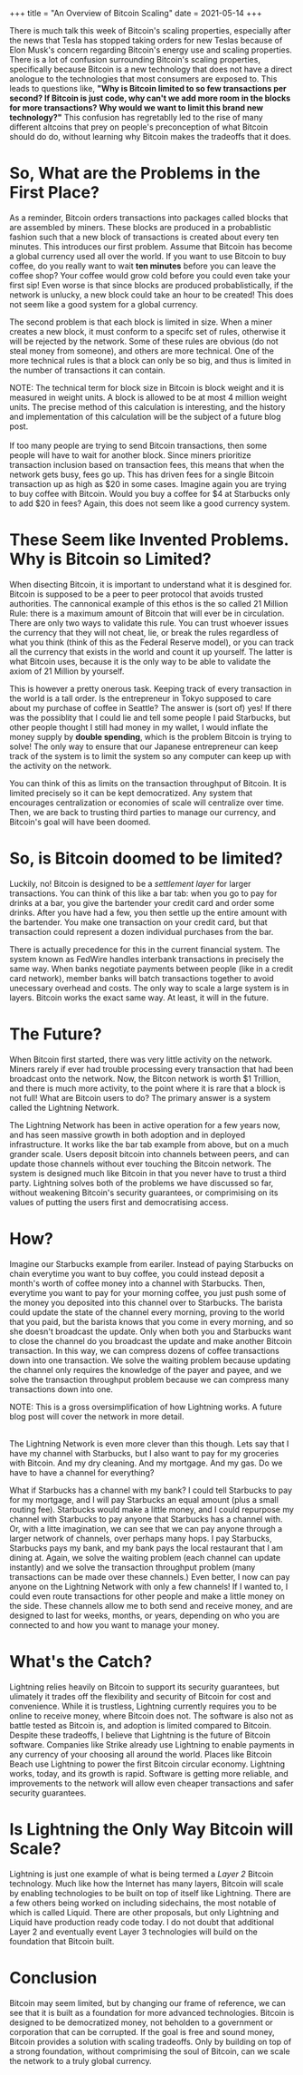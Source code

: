 +++
title = "An Overview of Bitcoin Scaling"
date = 2021-05-14
+++

There is much talk this week of Bitcoin's scaling properties, especially after the news that Tesla has stopped taking orders for new Teslas because of Elon Musk's concern regarding Bitcoin's energy use and scaling properties. There is a lot of confusion surrounding Bitcoin's scaling properties, specifically because Bitcoin is a new technology that does not have a direct anologue to the technologies that most consumers are exposed to. This leads to questions like, **"Why is Bitcoin limited to so few transactions per second? If Bitcoin is just code, why can't we add more room in the blocks for more transactions? Why would we want to limit this brand new technology?"** This confusion has regretablly led to the rise of many different altcoins that prey on people's preconception of what Bitcoin should do do, without learning why Bitcoin makes the tradeoffs that it does.

<!-- more -->

# So, What are the Problems in the First Place?
As a reminder, Bitcoin orders transactions into packages called blocks that are assembled by miners. These blocks are produced in a probablistic fashion such that a new block of transactions is created about every ten minutes. This introduces our first problem. Assume that Bitcoin has become a global currency used all over the world. If you want to use Bitcoin to buy coffee, do you really want to wait **ten minutes** before you can leave the coffee shop? Your coffee would grow cold before you could even take your first sip! Even worse is that since blocks are produced probablistically, if the network is unlucky, a new block could take an hour to be created! This does not seem like a good system for a global currency.

The second problem is that each block is limited in size. When a miner creates a new block, it must conform to a specifc set of rules, otherwise it will be rejected by the network. Some of these rules are obvious (do not steal money from someone), and others are more technical. One of the more technical rules is that a block can only be so big, and thus is limited in the number of transactions it can contain.

<aside>
NOTE: The technical term for block size in Bitcoin is block weight and it is measured in weight units. A block is allowed to be at most 4 million weight units. The precise method of this calculation is interesting, and the history and implementation of this calculation will be the subject of a future blog post.
</aside>
<br/>
If too many people are trying to send Bitcoin transactions, then some people will have to wait for another block. Since miners prioritize transaction inclusion based on transaction fees, this means that when the network gets busy, fees go up. This has driven fees for a single Bitcoin transaction up as high as $20 in some cases. Imagine again you are trying to buy coffee with Bitcoin. Would you buy a coffee for $4 at Starbucks only to add $20 in fees? Again, this does not seem like a good currency system.

# These Seem like Invented Problems. Why is Bitcoin so Limited?
When disecting Bitcoin, it is important to understand what it is desgined for. Bitcoin is supposed to be a peer to peer protocol that avoids trusted authorities. The cannonical example of this ethos is the so called 21 Million Rule: there is a maximum amount of Bitcoin that will ever be in circulation. There are only two ways to validate this rule. You can trust whoever issues the currency that they will not cheat, lie, or break the rules regardless of what you think (think of this as the Federal Reserve model), or you can track all the currency that exists in the world and count it up yourself. The latter is what Bitcoin uses, because it is the only way to be able to validate the axiom of 21 Million by yourself.

This is however a pretty onerous task. Keeping track of every transaction in the world is a tall order. Is the entrepreneur in Tokyo supposed to care about my purchase of coffee in Seattle? The answer is (sort of) yes! If there was the possiblity that I could lie and tell some people I paid Starbucks, but other people thought I still had money in my wallet, I would inflate the money supply by **double spending**, which is the problem Bitcoin is trying to solve! The only way to ensure that our Japanese entrepreneur can keep track of the system is to limit the system so any computer can keep up with the activity on the network.

You can think of this as limits on the transaction throughput of Bitcoin. It is limited precisely so it can be kept democratized. Any system that encourages centralization or economies of scale will centralize over time. Then, we are back to trusting third parties to manage our currency, and Bitcoin's goal will have been doomed.

# So, is Bitcoin doomed to be limited?
Luckily, no! Bitcoin is designed to be a *settlement layer* for larger transactions. You can think of this like a bar tab: when you go to pay for drinks at a bar, you give the bartender your credit card and order some drinks. After you have had a few, you then settle up the entire amount with the bartender. You make one transaction on your credit card, but that transaction could represent a dozen individual purchases from the bar. 

There is actually precedence for this in the current financial system. The system known as FedWire handles interbank transactions in precisely the same way. When banks negotiate payments between people (like in a credit card network), member banks will batch transactions together to avoid unecessary overhead and costs. The only way to scale a large system is in layers. Bitcoin works the exact same way. At least, it will in the future.

# The Future?
When Bitcoin first started, there was very little activity on the network. Miners rarely if ever had trouble processing every transaction that had been broadcast onto the network. Now, the Bitcon network is worth $1 Trillion, and there is much more activity, to the point where it is rare that a block is not full! What are Bitcoin users to do? The primary answer is a system called the Lightning Network.

The Lightning Network has been in active operation for a few years now, and has seen massive growth in both adoption and in deployed infrastructure. It works like the bar tab example from above, but on a much grander scale. Users deposit bitcoin into channels between peers, and can update those channels without ever touching the Bitcoin network. The system is designed much like Bitcoin in that you never have to trust a third party. Lightning solves both of the problems we have discussed so far, without weakening Bitcoin's security guarantees, or comprimising on its values of putting the users first and democratising access.

# How?
Imagine our Starbucks example from eariler. Instead of paying Starbucks on chain everytime you want to buy coffee, you could instead deposit a month's worth of coffee money into a channel with Starbucks. Then, everytime you want to pay for your morning coffee, you just push some of the money you deposited into this channel over to Starbucks. The barista could update the state of the channel every morning, proving to the world that you paid, but the barista knows that you come in every morning, and so she doesn't broadcast the update. Only when both you and Starbucks want to close the channel do you broadcast the update and make another Bitcoin transaction. In this way, we can compress dozens of coffee transactions down into one transaction. We solve the waiting problem because updating the channel only requires the knowledge of the payer and payee, and we solve the transaction throughput problem because we can compress many transactions down into one.

<aside>
NOTE: This is a gross oversimplification of how Lightning works. A future blog post will cover the network in more detail.
</aside>
<br/>

The Lightning Network is even more clever than this though. Lets say that I have my channel with Starbucks, but I also want to pay for my groceries with Bitcoin. And my dry cleaning. And my mortgage. And my gas. Do we have to have a channel for everything?

What if Starbucks has a channel with my bank? I could tell Starbucks to pay for my mortgage, and I will pay Starbucks an equal amount (plus a small routing fee). Starbucks would make a little money, and I could repurpose my channel with Starbucks to pay anyone that Starbucks has a channel with. Or, with a litte imagination, we can see that we can pay anyone through a larger network of channels, over perhaps many hops. I pay Starbucks, Starbucks pays my bank, and my bank pays the local restaurant that I am dining at. Again, we solve the waiting problem (each channel can update instantly) and we solve the transaction throughput problem (many transactions can be made over these channels.) Even better, I now can pay anyone on the Lightning Network with only a few channels! If I wanted to, I could even route transactions for other people and make a little money on the side. These channels allow me to both send and receive money, and are designed to last for weeks, months, or years, depending on who you are connected to and how you want to manage your money.

# What's the Catch?
Lightning relies heavily on Bitcoin to support its security guarantees, but ulimately it trades off the flexibility and security of Bitcoin for cost and convenience. While it is trustless, Lightning currently requires you to be online to receive money, where Bitcoin does not. The software is also not as battle tested as Bitcoin is, and adoption is limited compared to Bitcoin. Despite these tradeoffs, I believe that Lightning is the future of Bitcoin software. Companies like Strike already use Lightning to enable payments in any currency of your choosing all around the world. Places like Bitcoin Beach use Lightning to power the first Bitcoin circular economy. Lightning works, today, and its growth is rapid. Software is getting more reliable, and improvements to the network will allow even cheaper transactions and safer security guarantees.

# Is Lightning the Only Way Bitcoin will Scale?
Lightning is just one example of what is being termed a *Layer 2* Bitcoin technology. Much like how the Internet has many layers, Bitcoin will scale by enabling technologies to be built on top of itself like Lightning. There are a few others being worked on including sidechains, the most notable of which is called Liquid. There are other proposals, but only Lightning and Liquid have production ready code today. I do not doubt that additional Layer 2 and eventually event Layer 3 technologies will build on the foundation that Bitcoin built.

# Conclusion
Bitcoin may seem limited, but by changing our frame of reference, we can see that it is built as a foundation for more advanced technologies. Bitcoin is designed to be democratized money, not beholden to a government or corporation that can be corrupted. If the goal is free and sound money, Bitcoin provides a solution with scaling tradeoffs. Only by building on top of a strong foundation, without comprimising the soul of Bitcoin, can we scale the network to a truly global currency.